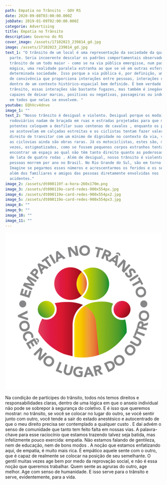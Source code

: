 ```yaml
---
path: Empatia no Trânsito - GOV RS
date: 2020-09-08T03:00:00.000Z
jobDate: 2019-01-09T02:00:00.000Z
categorie: Advertising
title: Empatia no Trânsito
description: Governo do RS
cover_image: /assets/17102023_239814_gd.jpg
image: /assets/17102023_239814_gd.jpg
text_1: "O trânsito de um local é uma representação da sociedade da qual faz
  parte. Seria incoerente descolar os padrões comportamentais observados no
  trânsito de um todo maior - como se na via pública emergisse, num passe de
  mágica, uma realidade paralela estranha ao que se vê em outras esferas de
  determinada sociedade. Isso porque a via pública é, por definição, um espaço
  de convivência que proporciona interações entre pessoas, interações que se dão
  dentro de um contexto histórico-espacial bem definido. É bem verdade que, no
  trânsito, essas interações são bastante fugazes, mas também é inegável que são
  capazes de deixar marcas, positivas ou negativas, passageiras ou indeléveis,
  em todos que nelas se envolvem. "
youtube: EQhVcv4dnvo
image_1: ""
text_2: "Nosso trânsito é desigual e violento. Desigual porque os modais
  rodoviários nadam de braçada em ruas e estradas projetadas para que motores
  potentes coloquem a desfilar suas centenas de cavalos , enquanto os pedestres
  se acotovelam em calçadas estreitas e os ciclistas tentam fazer valer seu
  direito de transitar com um mínimo de dignidade no contexto da via, visto que
  as ciclovias ainda são obras raras. Já os motociclistas, estes são, muitas
  vezes, estigmatizados, como se fossem pequenos corpos estranhos tentando
  encontrar um espaço ao qual não têm tanto direito quanto as poderosas máquinas
  de lata de quatro rodas . Além de desigual, nosso trânsito é violento: 40 mil
  pessoas morrem por ano no Brasil. No Rio Grande do Sul, são em torno de 1700.
  Imagine se pegarmos esses números e acrescentarmos os feridos e os sequelados,
  além dos familiares e amigos das pessoas diretamente envolvidas nos
  acidentes."
image_2: /assets/dt000119f-a-hora-260x170m.png
image_3: /assets/dt000119o-card-redes-900x554px.jpg
image_4: /assets/dt000119o-card-redes-900x554px2.jpg
image_5: /assets/dt000119o-card-redes-900x554px3.jpg
image_8: ""
image_9: ""
image_10: ""
image_11: ""
---
```

![](/assets/adesivo-detran-transparente.png)

Na condição de partícipes do trânsito, todos nós temos direitos e responsabilidades claras, dentro de uma lógica em que o anseio individual não pode se sobrepor à segurança do coletivo. E é isso que queremos mostrar: no trânsito, se você se colocar no lugar do outro, se você sentir junto com outro, você tende a sair do estado anestésico e autocentrado de que o meu direito precisa ser contemplado a qualquer custo . E daí advém o senso de comunidade que tanto tem feito falta em nossas vias. A palavra-chave para esse raciocínio que estamos trazendo talvez seja batida, mas infelizmente pouco exercida: empatia. Não estamos falando de gentileza, nem de educação, nem de bons modos . A noção que estamos enfatizando aqui, de empatia, é muito mais rica. É empático aquele sente com o outro, que é capaz de realmente se colocar na posição de seu semelhante. O gentil muitas vezes age bem por medo da reprovação social, e não é essa noção que queremos trabalhar. Quem sente as agruras do outro, age melhor. Age com senso de humanidade. E isso serve para o trânsito e serve, evidentemente, para a vida.